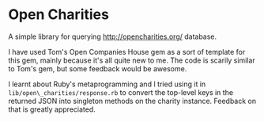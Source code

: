 # Open Charities

A simple library for querying http://opencharities.org/ database.

I have used Tom's Open Companies House gem as a sort of template for this gem,
mainly because it's all quite new to me. The code is scarily similar to Tom's gem,
but some feedback would be awesome.

I learnt about Ruby's metaprogramming and I tried using it in `lib/open\_charities/response.rb`
to convert the top-level keys in the returned JSON into singleton methods on the charity
instance. Feedback on that is greatly appreciated.
